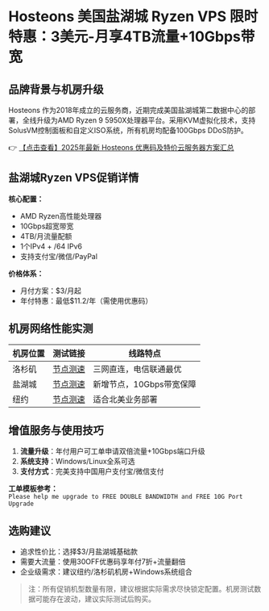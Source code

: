 # Hosteons 美国盐湖城 Ryzen VPS 限时特惠：3美元-月享4TB流量+10Gbps带宽

## 品牌背景与机房升级
Hosteons 作为2018年成立的云服务商，近期完成美国盐湖城第二数据中心的部署，全线升级为AMD Ryzen 9 5950X处理器平台。采用KVM虚拟化技术，支持SolusVM控制面板和自定义ISO系统，所有机房均配备100Gbps DDoS防护。

👉 [【点击查看】2025年最新 Hosteons 优惠码及特价云服务器方案汇总](https://bit.ly/hosteons)

## 盐湖城Ryzen VPS促销详情
**核心配置：**
- AMD Ryzen高性能处理器
- 10Gbps超宽带宽
- 4TB/月流量配额
- 1个IPv4 + /64 IPv6
- 支持支付宝/微信/PayPal

**价格体系：**
- 月付方案：$3/月起
- 年付特惠：最低$11.2/年（需使用优惠码）

## 机房网络性能实测
| 机房位置   | 测试链接                      | 线路特点                 |
|------------|-----------------------------|--------------------------|
| 洛杉矶     | [节点测速](https://bit.ly/hosteons) | 三网直连，电信联通最优   |
| 盐湖城     | [节点测速](https://bit.ly/hosteons) | 新增节点，10Gbps带宽保障 |
| 纽约       | [节点测速](https://bit.ly/hosteons) | 适合北美业务部署         |

## 增值服务与使用技巧
1. **流量升级**：年付用户可工单申请双倍流量+10Gbps端口升级
2. **系统支持**：Windows/Linux全系可选
3. **支付方式**：完美支持中国用户支付宝/微信支付

**工单模板参考：**  
`Please help me upgrade to FREE DOUBLE BANDWIDTH and FREE 10G Port Upgrade`

## 选购建议
- 追求性价比：选择$3/月盐湖城基础款
- 需要大流量：使用30OFF优惠码享年付7折+流量翻倍
- 企业级需求：建议纽约/洛杉矶机房+Windows系统组合

> 注：所有促销机型数量有限，建议根据实际需求尽快锁定配置。机房测试数据可能存在波动，建议实际测试后购买。